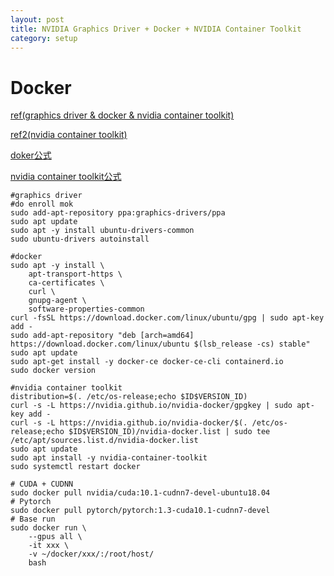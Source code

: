 ```yaml
---
layout: post
title: NVIDIA Graphics Driver + Docker + NVIDIA Container Toolkit
category: setup
---
```


# Docker
[ref(graphics driver & docker & nvidia container toolkit)](https://blog.amedama.jp/entry/docker-nvidia-container-toolkit)

[ref2(nvidia container toolkit)](https://7me.oji.0j0.jp/2019/11/07/docker19-enable-nvidia-gpu/)

[doker公式](https://docs.docker.com/install/linux/docker-ce/ubuntu/)

[nvidia container toolkit公式](https://github.com/NVIDIA/nvidia-docker)

``` console
#graphics driver
#do enroll mok
sudo add-apt-repository ppa:graphics-drivers/ppa
sudo apt update
sudo apt -y install ubuntu-drivers-common
sudo ubuntu-drivers autoinstall

#docker 
sudo apt -y install \
    apt-transport-https \
    ca-certificates \
    curl \
    gnupg-agent \
    software-properties-common
curl -fsSL https://download.docker.com/linux/ubuntu/gpg | sudo apt-key add -
sudo add-apt-repository "deb [arch=amd64] https://download.docker.com/linux/ubuntu $(lsb_release -cs) stable"
sudo apt update
sudo apt-get install -y docker-ce docker-ce-cli containerd.io
sudo docker version

#nvidia container toolkit
distribution=$(. /etc/os-release;echo $ID$VERSION_ID)
curl -s -L https://nvidia.github.io/nvidia-docker/gpgkey | sudo apt-key add -
curl -s -L https://nvidia.github.io/nvidia-docker/$(. /etc/os-release;echo $ID$VERSION_ID)/nvidia-docker.list | sudo tee /etc/apt/sources.list.d/nvidia-docker.list
sudo apt update
sudo apt install -y nvidia-container-toolkit
sudo systemctl restart docker
```

``` console
# CUDA + CUDNN
sudo docker pull nvidia/cuda:10.1-cudnn7-devel-ubuntu18.04
# Pytorch
sudo docker pull pytorch/pytorch:1.3-cuda10.1-cudnn7-devel
# Base run
sudo docker run \
    --gpus all \
    -it xxx \
    -v ~/docker/xxx/:/root/host/
    bash
```
